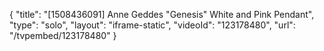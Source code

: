 {
    "title": "[1508436091] Anne Geddes \"Genesis\" White and Pink Pendant",
    "type": "solo",
    "layout": "iframe-static",
    "videoId": "123178480",
    "url": "\/tvpembed\/123178480"
}
